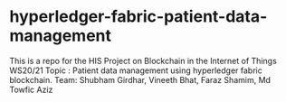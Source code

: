 # hyperledger-fabric-patient-data-management
This is a repo for the HIS Project on Blockchain in the Internet of Things WS20/21
Topic : Patient data management using hyperledger fabric blockchain.
Team: Shubham Girdhar, Vineeth Bhat, Faraz Shamim, Md Towfic Aziz
